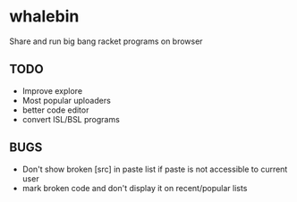 whalebin
========

Share and run big bang racket programs on browser

TODO
---- 
- Improve explore
- Most popular uploaders
- better code editor
- convert ISL/BSL programs

BUGS
----
- Don't show broken [src] in paste list if paste is not accessible to current
  user
- mark broken code and don't display it on recent/popular lists
